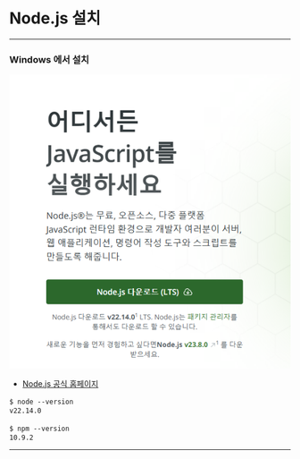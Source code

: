# Node.js 설치

---

### Windows 에서 설치
![install-node-js](imgs/install-node-js.png)

- [Node.js 공식 홈페이지](https://nodejs.org/ko)

```shell
$ node --version
v22.14.0

$ npm --version
10.9.2
```

---
